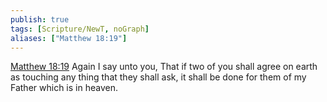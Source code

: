 ```yaml
---
publish: true
tags: [Scripture/NewT, noGraph]
aliases: ["Matthew 18:19"]
---
```

[Matthew 18:19](https://churchofjesuschrist.org/study/scriptures/nt/matt/18?lang=eng&id=p19#p19) Again I say unto you, That if two of you shall agree on earth as touching any thing that they shall ask, it shall be done for them of my Father which is in heaven.
